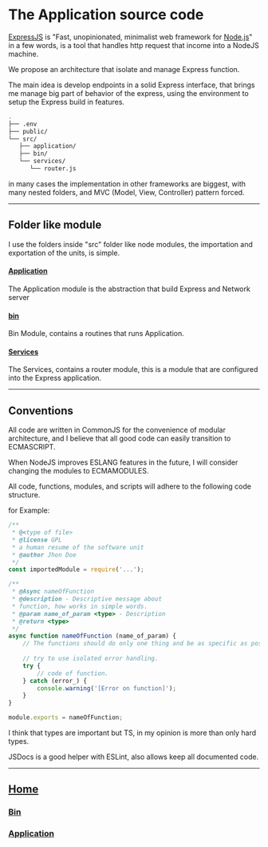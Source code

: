 # The Application source code

[ExpressJS](https://expressjs.com) is "Fast, unopinionated, minimalist web framework for [Node.js](https://nodejs.org/en/)"
in a few words, is a tool that handles http request that income into a NodeJS machine.

We propose an architecture that isolate and manage Express function.

The main idea is develop endpoints in a solid Express interface, that brings me manage big part of behavior of the express, using the environment to setup the Express build in features. 

```bash
.
├── .env
├── public/
└── src/
   ├── application/
   ├── bin/
   └── services/
      └── router.js
```

in many cases the implementation in other frameworks are biggest, with many nested folders, and MVC (Model, View, Controller) pattern forced.

---
## Folder like module
I use the folders inside "src" folder like node modules, the importation and exportation of the units, is simple.
#### [Application](./application/)
The Application module is the abstraction that build Express and Network server
#### [bin](./bin)
Bin Module, contains a routines that runs Application.
#### [Services](./services)
The Services, contains a router module, this is a module that are configured into the Express application.


---
## Conventions

All code are written in CommonJS for the convenience of modular architecture, and I believe that all good code can easily transition to ECMASCRIPT.

When NodeJS improves ESLANG features in the future, I will consider changing the modules to ECMAMODULES.

All code, functions, modules, and scripts will adhere to the following code structure.

for Example:

```JavaScript
/**
 * @<type of file>
 * @license GPL
 * a human resume of the software unit
 * @author Jhon Doe
 */
const importedModule = require('...');

/**
 * @Async nameOfFunction
 * @description - Descriptive message about
 * function, how works in simple words.
 * @param name_of_param <type> - Description
 * @return <type>
 */
async function nameOfFunction (name_of_param) {
    // The functions should do only one thing and be as specific as possible.
    
    // try to use isolated error handling.
    try {
        // code of function.
    } catch (error_) {
        console.warning('[Error on function]');
    }
}

module.exports = nameOfFunction;
```

I think that types are important but TS, in my opinion is more than only hard
types.

JSDocs is a good helper with ESLint, also allows keep all documented code.

---

## [Home](../)
### [Bin](./bin/)
### [Application](./application/)

